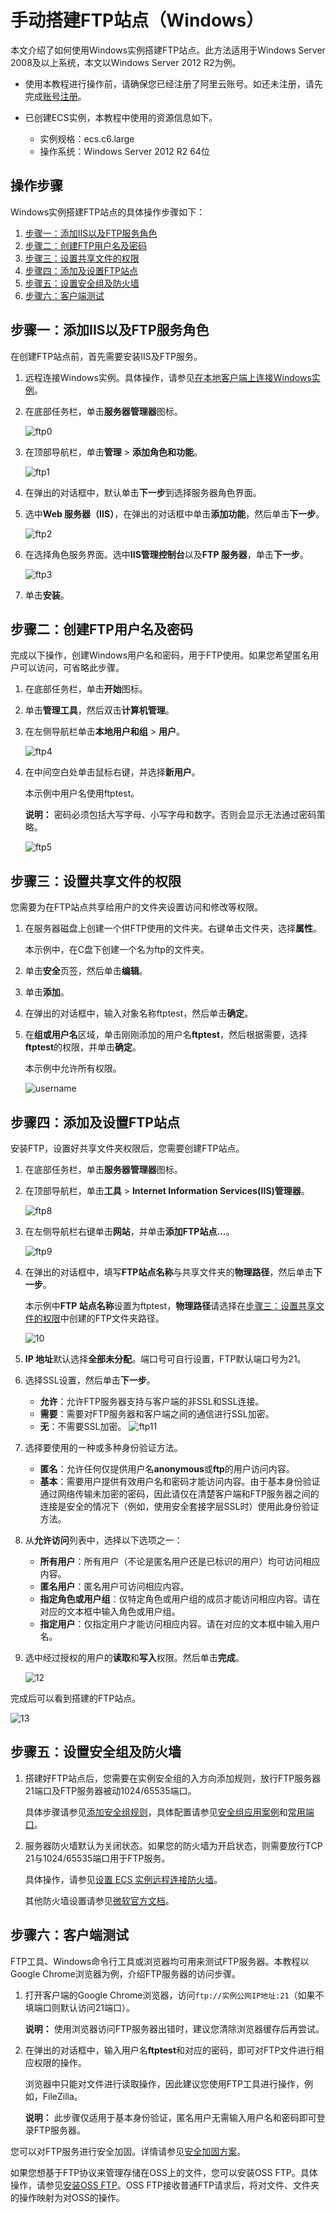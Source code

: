 # 手动搭建FTP站点（Windows）

本文介绍了如何使用Windows实例搭建FTP站点。此方法适用于Windows Server 2008及以上系统，本文以Windows Server 2012 R2为例。

-   使用本教程进行操作前，请确保您已经注册了阿里云账号。如还未注册，请先完成[账号注册](https://account.aliyun.com/register/register.htm?)。

-   已创建ECS实例，本教程中使用的资源信息如下。
    -   实例规格：ecs.c6.large
    -   操作系统：Windows Server 2012 R2 64位

## 操作步骤

Windows实例搭建FTP站点的具体操作步骤如下：

1.  [步骤一：添加IIS以及FTP服务角色](#section_qx9_w5k_gvc)
2.  [步骤二：创建FTP用户名及密码](#section_ztx_c4b_edr)
3.  [步骤三：设置共享文件的权限](#section_jd9_tsn_noi)
4.  [步骤四：添加及设置FTP站点](#section_0gy_5s5_oku)
5.  [步骤五：设置安全组及防火墙](#section_ovb_r91_w7d)
6.  [步骤六：客户端测试](#section_xex_vgd_epn)

## 步骤一：添加IIS以及FTP服务角色

在创建FTP站点前，首先需要安装IIS及FTP服务。

1.  远程连接Windows实例。具体操作，请参见[在本地客户端上连接Windows实例](/cn.zh-CN/实例/连接实例/连接Windows实例/在本地客户端上连接Windows实例.md)。

2.  在底部任务栏，单击**服务器管理器**图标。

    ![ftp0](https://static-aliyun-doc.oss-accelerate.aliyuncs.com/assets/img/zh-CN/3512649951/p92900.png)

3.  在顶部导航栏，单击**管理** \> **添加角色和功能**。

    ![ftp1](https://static-aliyun-doc.oss-accelerate.aliyuncs.com/assets/img/zh-CN/3512649951/p92893.png)

4.  在弹出的对话框中，默认单击**下一步**到选择服务器角色界面。

5.  选中**Web 服务器（IIS）**，在弹出的对话框中单击**添加功能**，然后单击**下一步**。

    ![ftp2](https://static-aliyun-doc.oss-accelerate.aliyuncs.com/assets/img/zh-CN/3512649951/p92895.png)

6.  在选择角色服务界面。选中**IIS管理控制台**以及**FTP 服务器**，单击**下一步**。

    ![ftp3](https://static-aliyun-doc.oss-accelerate.aliyuncs.com/assets/img/zh-CN/3512649951/p92899.png)

7.  单击**安装**。


## 步骤二：创建FTP用户名及密码

完成以下操作，创建Windows用户名和密码，用于FTP使用。如果您希望匿名用户可以访问，可省略此步骤。

1.  在底部任务栏，单击**开始**图标。

2.  单击**管理工具**，然后双击**计算机管理**。

3.  在左侧导航栏单击**本地用户和组** \> **用户**。

    ![ftp4](https://static-aliyun-doc.oss-accelerate.aliyuncs.com/assets/img/zh-CN/3512649951/p92902.png)

4.  在中间空白处单击鼠标右键，并选择**新用户**。

    本示例中用户名使用ftptest。

    **说明：** 密码必须包括大写字母、小写字母和数字。否则会显示无法通过密码策略。

    ![ftp5](https://static-aliyun-doc.oss-accelerate.aliyuncs.com/assets/img/zh-CN/3512649951/p92906.png)


## 步骤三：设置共享文件的权限

您需要为在FTP站点共享给用户的文件夹设置访问和修改等权限。

1.  在服务器磁盘上创建一个供FTP使用的文件夹。右键单击文件夹，选择**属性**。

    本示例中，在C盘下创建一个名为ftp的文件夹。

2.  单击**安全**页签，然后单击**编辑**。

3.  单击**添加**。

4.  在弹出的对话框中，输入对象名称ftptest，然后单击**确定**。

5.  在**组或用户名**区域，单击刚刚添加的用户名**ftptest**，然后根据需要，选择**ftptest**的权限，并单击**确定**。

    本示例中允许所有权限。

    ![username](https://static-aliyun-doc.oss-accelerate.aliyuncs.com/assets/img/zh-CN/3512649951/p126888.png)


## 步骤四：添加及设置FTP站点

安装FTP，设置好共享文件夹权限后，您需要创建FTP站点。

1.  在底部任务栏，单击**服务器管理器**图标。

2.  在顶部导航栏，单击**工具** \> **Internet Information Services\(IIS\)管理器**。

    ![ftp8](https://static-aliyun-doc.oss-accelerate.aliyuncs.com/assets/img/zh-CN/3512649951/p92919.png)

3.  在左侧导航栏右键单击**网站**，并单击**添加FTP站点...**。

    ![ftp9](https://static-aliyun-doc.oss-accelerate.aliyuncs.com/assets/img/zh-CN/3512649951/p92920.png)

4.  在弹出的对话框中，填写**FTP站点名称**与共享文件夹的**物理路径**，然后单击**下一步**。

    本示例中**FTP 站点名称**设置为ftptest，**物理路径**请选择在[步骤三：设置共享文件的权限](#section_jd9_tsn_noi)中创建的FTP文件夹路径。

    ![10](https://static-aliyun-doc.oss-accelerate.aliyuncs.com/assets/img/zh-CN/4512649951/p92932.png)

5.  **IP 地址**默认选择**全部未分配**。端口号可自行设置，FTP默认端口号为21。

6.  选择SSL设置，然后单击**下一步**。

    -   **允许**：允许FTP服务器支持与客户端的非SSL和SSL连接。
    -   **需要**：需要对FTP服务器和客户端之间的通信进行SSL加密。
    -   **无**：不需要SSL加密。
    ![ftp11](https://static-aliyun-doc.oss-accelerate.aliyuncs.com/assets/img/zh-CN/4512649951/p92936.png)

7.  选择要使用的一种或多种身份验证方法。

    -   **匿名**：允许任何仅提供用户名**anonymous**或**ftp**的用户访问内容。
    -   **基本**：需要用户提供有效用户名和密码才能访问内容。由于基本身份验证通过网络传输未加密的密码，因此请仅在清楚客户端和FTP服务器之间的连接是安全的情况下（例如，使用安全套接字层SSL时）使用此身份验证方法。
8.  从**允许访问**列表中，选择以下选项之一：

    -   **所有用户**：所有用户（不论是匿名用户还是已标识的用户）均可访问相应内容。
    -   **匿名用户**：匿名用户可访问相应内容。
    -   **指定角色或用户组**：仅特定角色或用户组的成员才能访问相应内容。请在对应的文本框中输入角色或用户组。
    -   **指定用户**：仅指定用户才能访问相应内容。请在对应的文本框中输入用户名。
9.  选中经过授权的用户的**读取**和**写入**权限。然后单击**完成**。

    ![12](https://static-aliyun-doc.oss-accelerate.aliyuncs.com/assets/img/zh-CN/4512649951/p92937.png)


完成后可以看到搭建的FTP站点。

![13](https://static-aliyun-doc.oss-accelerate.aliyuncs.com/assets/img/zh-CN/4512649951/p92938.png)

## 步骤五：设置安全组及防火墙

1.  搭建好FTP站点后，您需要在实例安全组的入方向添加规则，放行FTP服务器21端口及FTP服务器被动1024/65535端口。

    具体步骤请参见[添加安全组规则](/cn.zh-CN/安全/安全组/添加安全组规则.md)，具体配置请参见[安全组应用案例](/cn.zh-CN/安全/安全组/安全组应用案例.md)和[常用端口](/cn.zh-CN/安全/安全组/常用端口.md)。

2.  服务器防火墙默认为关闭状态。如果您的防火墙为开启状态，则需要放行TCP 21与1024/65535端口用于FTP服务。

    具体操作，请参见[设置 ECS 实例远程连接防火墙](http://help.aliyun.com/document_detail/40858.html)。

    其他防火墙设置请参见[微软官方文档](https://technet.microsoft.com/zh-cn/library/hh831655(v=ws.11).aspx#Step4)。


## 步骤六：客户端测试

FTP工具、Windows命令行工具或浏览器均可用来测试FTP服务器。本教程以Google Chrome浏览器为例，介绍FTP服务器的访问步骤。

1.  打开客户端的Google Chrome浏览器，访问`ftp://实例公网IP地址:21`（如果不填端口则默认访问21端口）。

    **说明：** 使用浏览器访问FTP服务器出错时，建议您清除浏览器缓存后再尝试。

2.  在弹出的对话框中，输入用户名**ftptest**和对应的密码，即可对FTP文件进行相应权限的操作。

    浏览器中只能对文件进行读取操作，因此建议您使用FTP工具进行操作，例如，FileZilla。

    **说明：** 此步骤仅适用于基本身份验证，匿名用户无需输入用户名和密码即可登录FTP服务器。


您可以对FTP服务进行安全加固。详情请参见[安全加固方案](https://help.aliyun.com/knowledge_detail/37452.html)。

如果您想基于FTP协议来管理存储在OSS上的文件，您可以安装OSS FTP。具体操作，请参见[安装OSS FTP](/cn.zh-CN/常用工具/ossftp/概述.md)。OSS FTP接收普通FTP请求后，将对文件、文件夹的操作映射为对OSS的操作。


